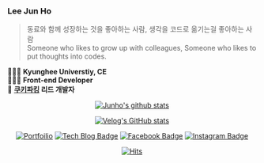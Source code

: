 ### Lee Jun Ho
> 동료와 함께 성장하는 것을 좋아하는 사람, 생각을 코드로 옮기는걸 좋아하는 사람  
> Someone who likes to grow up with colleagues, Someone who likes to put thoughts into codes.

🙆🏻‍♂️ **Kyunghee Universtiy, CE**  
👨🏻‍💻 **Front-end Developer**  
🍪 **[쿠키파킹](https://www.cookieparking.com) 리드 개발자**

<div align="center" style="text-align:center">
   
   [![Junho's github stats](https://github-readme-stats.vercel.app/api?username=juno7803&theme=algolia)](https://github.com/juno7803/github-readme-stats)
   
   [![Velog's GitHub stats](https://velog-readme-stats.vercel.app/api?name=juno7803&tag=recoil&color=dark)](https://velog.io/@juno7803/Recoil-Recoil-200-%ED%99%9C%EC%9A%A9%ED%95%98%EA%B8%B0)
   
   [![Portfoilio](https://img.shields.io/badge/Notion-black?logo=notion)](https://www.notion.so/83339f4ec1c844a8a172917af5e6c3d7)
   [![Tech Blog Badge](http://img.shields.io/badge/-Tech%20blog-blueviolet?style=flat&logo=github&link=https://velog.io/@juno7803)](https://velog.io/@juno7803)
   [![Facebook Badge](https://img.shields.io/badge/facebook-1877f2?style=flat&logo=facebook&logoColor=white&link=https://www.facebook.com/profile.phpid=100004752273237)](https://www.facebook.com/profile.php?id=100004752273237)
   [![Instagram Badge](https://img.shields.io/badge/Instagram-ff69b4?logo=instagram)](https://www.instagram.com/juno_96/)  

   [![Hits](https://hits.seeyoufarm.com/api/count/incr/badge.svg?url=https%3A%2F%2Fgithub.com%2Fjuno7803&count_bg=%233DB9C8&title_bg=%23555555&icon=&icon_color=%23E7E7E7&title=hits&edge_flat=false)](https://hits.seeyoufarm.com)
</div>

<!--
**juno7803/juno7803** is a ✨ _special_ ✨ repository because its `README.md` (this file) appears on your GitHub profile.

Here are some ideas to get you started:

- 🔭 I’m currently working on ...
- 🌱 I’m currently learning ...
- 👯 I’m looking to collaborate on ...
- 🤔 I’m looking for help with ...
- 💬 Ask me about ...
- 📫 How to reach me: ...
- 😄 Pronouns: ...
- ⚡ Fun fact: ...
-->
